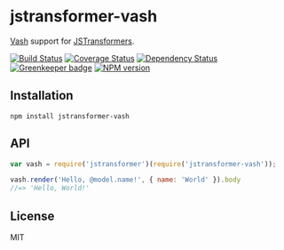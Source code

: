 # jstransformer-vash

[Vash](http://github.com/kirbysayshi/vash) support for [JSTransformers](http://github.com/jstransformers).

[![Build Status](https://img.shields.io/travis/jstransformers/jstransformer-vash/master.svg)](https://travis-ci.org/jstransformers/jstransformer-vash)
[![Coverage Status](https://img.shields.io/codecov/c/github/jstransformers/jstransformer-vash/master.svg)](https://codecov.io/gh/jstransformers/jstransformer-vash)
[![Dependency Status](https://img.shields.io/david/jstransformers/jstransformer-vash/master.svg)](http://david-dm.org/jstransformers/jstransformer-vash)
[![Greenkeeper badge](https://badges.greenkeeper.io/jstransformers/jstransformer-vash.svg)](https://greenkeeper.io/)
[![NPM version](https://img.shields.io/npm/v/jstransformer-vash.svg)](https://www.npmjs.org/package/jstransformer-vash)

## Installation

    npm install jstransformer-vash

## API

```js
var vash = require('jstransformer')(require('jstransformer-vash'));

vash.render('Hello, @model.name!', { name: 'World' }).body
//=> 'Hello, World!'
```

## License

MIT
